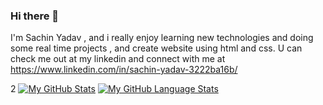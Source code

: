 ### Hi there 👋

I'm Sachin Yadav , and i really enjoy learning new technologies and doing some real time projects , and create website using html and css.
U can check me out at my linkedin and connect with me at https://www.linkedin.com/in/sachin-yadav-3222ba16b/ 





2
[![My GitHub Stats](https://github-readme-stats.vercel.app/api/?username=jasongaylord&count_private=true&theme=tokyonight&showicons=true)]()
[![My GitHub Language Stats](https://github-readme-stats.vercel.app/api/top-langs/?username=sachinyadav18_count=5&theme=tokyonight)]()

